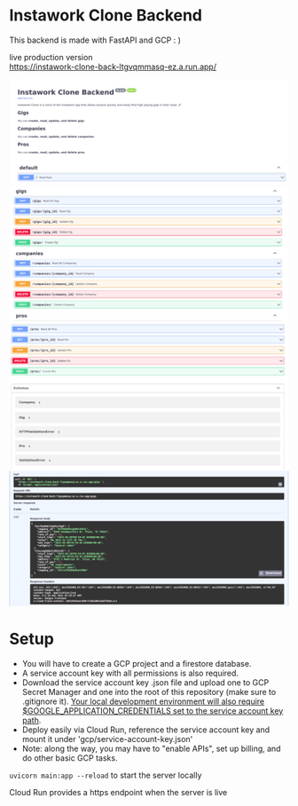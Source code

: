 # Instawork Clone Backend

This backend is made with FastAPI and GCP : )

live production version  
https://instawork-clone-back-ltgvqmmasq-ez.a.run.app/

![](/README_img/1.png)
![](/README_img/2.png)
![](/README_img/3.png)
![](/README_img/4.png)

# Setup

* You will have to create a GCP project and a firestore database.  
* A service account key with all permissions is also required.
* Download the service account key .json file and upload one to GCP Secret Manager and one into the root of this repository (make sure to .gitignore it). [Your local development environment will also require $GOOGLE_APPLICATION_CREDENTIALS set to the service account key path](https://cloud.google.com/docs/authentication/getting-started).
* Deploy easily via Cloud Run, reference the service account key and mount it under 'gcp/service-account-key.json'    
* Note: along the way, you may have to "enable APIs", set up billing, and do other basic GCP tasks.


`uvicorn main:app --reload` to start the server locally

Cloud Run provides a https endpoint when the server is live